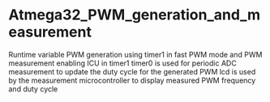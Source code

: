 # Atmega32_PWM_generation_and_measurement
Runtime variable PWM generation using timer1 in fast PWM mode and PWM measurement enabling ICU in timer1
timer0 is used for periodic ADC measurement to update the duty cycle for the generated PWM
lcd is used by the measurement microcontroller to display measured PWM frequency and duty cycle
